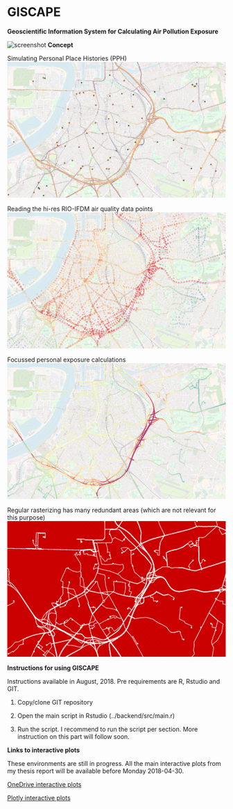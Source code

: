 # GISCAPE
**Geoscientific Information System for Calculating Air Pollution Exposure**

![screenshot](https://raw.githubusercontent.com/wschuc002/ThesisWS/master/backend/img/ThesisWS2_cover_20180123.png "GISCAPE")
**Concept**

Simulating Personal Place Histories (PPH)
![screenshot](https://raw.githubusercontent.com/wschuc002/ThesisWS/master/backend/img/GISCAPE_Antwerp_PPH01_base.png "Simulating PPH")

Reading the hi-res RIO-IFDM air quality data points
![screenshot](https://raw.githubusercontent.com/wschuc002/ThesisWS/master/backend/img/GISCAPE_Antwerp_RIOIFDMpoints.png "Reading AQ data")

Focussed personal exposure calculations
![screenshot](https://raw.githubusercontent.com/wschuc002/ThesisWS/master/backend/img/GISCAPE_Antwerp_EXP.png "Personal exposure calculations")

Regular rasterizing has many redundant areas (which are not relevant for this purpose)
![screenshot](https://raw.githubusercontent.com/wschuc002/ThesisWS/master/backend/img/GISCAPE_Antwerp_noneedforraster.png "Personal exposure calculations")


**Instructions for using GISCAPE**

Instructions available in August, 2018.
Pre requirements are R, Rstudio and GIT.

1) Copy/clone GIT repository

2) Open the main script in Rstudio (../backend/src/main.r)

3) Run the script.
I recommend to run the script per section.
More instruction on this part will follow soon.


**Links to interactive plots**

These environments are still in progress. All the main interactive plots from my thesis report will be
available before Monday 2018-04-30.

<a href="https://wageningenur4-my.sharepoint.com/:f:/g/personal/william_schuch_wur_nl/EtbwkZgdsNpCphofWuZxy20BUaXYN5pepXvcpTo-RKcX6g?e=FxHarC" target="_blank" New Tab>OneDrive interactive plots</a>

<a href="https://plot.ly/~wschuc002" target="_blank" New Tab>Plotly interactive plots</a>